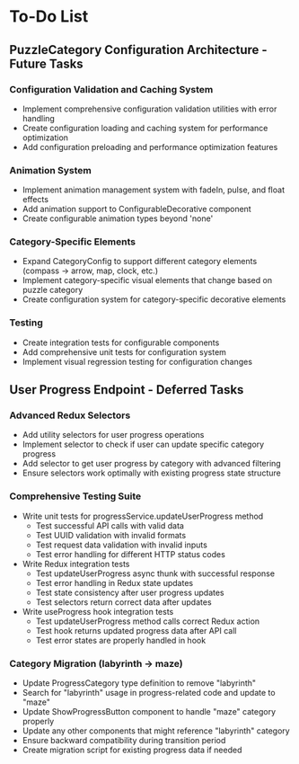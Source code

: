 # To-Do List

## PuzzleCategory Configuration Architecture - Future Tasks

### Configuration Validation and Caching System

- Implement comprehensive configuration validation utilities with error handling
- Create configuration loading and caching system for performance optimization
- Add configuration preloading and performance optimization features

### Animation System

- Implement animation management system with fadeIn, pulse, and float effects
- Add animation support to ConfigurableDecorative component
- Create configurable animation types beyond 'none'

### Category-Specific Elements

- Expand CategoryConfig to support different category elements (compass → arrow, map, clock, etc.)
- Implement category-specific visual elements that change based on puzzle category
- Create configuration system for category-specific decorative elements

### Testing

- Create integration tests for configurable components
- Add comprehensive unit tests for configuration system
- Implement visual regression testing for configuration changes

## User Progress Endpoint - Deferred Tasks

### Advanced Redux Selectors

- Add utility selectors for user progress operations
- Implement selector to check if user can update specific category progress
- Add selector to get user progress by category with advanced filtering
- Ensure selectors work optimally with existing progress state structure

### Comprehensive Testing Suite

- Write unit tests for progressService.updateUserProgress method
  - Test successful API calls with valid data
  - Test UUID validation with invalid formats
  - Test request data validation with invalid inputs
  - Test error handling for different HTTP status codes
- Write Redux integration tests
  - Test updateUserProgress async thunk with successful response
  - Test error handling in Redux state updates
  - Test state consistency after user progress updates
  - Test selectors return correct data after updates
- Write useProgress hook integration tests
  - Test updateUserProgress method calls correct Redux action
  - Test hook returns updated progress data after API call
  - Test error states are properly handled in hook

### Category Migration (labyrinth → maze)

- Update ProgressCategory type definition to remove "labyrinth"
- Search for "labyrinth" usage in progress-related code and update to "maze"
- Update ShowProgressButton component to handle "maze" category properly
- Update any other components that might reference "labyrinth" category
- Ensure backward compatibility during transition period
- Create migration script for existing progress data if needed
